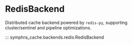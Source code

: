 # RedisBackend

Distributed cache backend powered by `redis-py`, supporting cluster/sentinel and pipeline optimizations.

::: symphra_cache.backends.redis.RedisBackend
